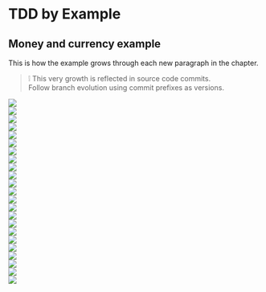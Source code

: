 # TDD by Example

## Money and currency example

This is how the example grows through each new paragraph in the chapter.
> ❕ This very growth is reflected in source code commits.  
> Follow branch evolution using commit prefixes as versions.

![](Documentation~/Classes(1).png)  
![](Documentation~/Classes(2).png)  
![](Documentation~/Classes(3).png)  
![](Documentation~/Classes(4).png)  
![](Documentation~/Classes(5).png)  
![](Documentation~/Classes(6).png)  
![](Documentation~/Classes(7).png)  
![](Documentation~/Classes(8a).png)  
![](Documentation~/Classes(8b).png)  
![](Documentation~/Classes(9).png)  
![](Documentation~/Classes(10a).png)  
![](Documentation~/Classes(11a).png)  
![](Documentation~/Classes(11b).png)  
![](Documentation~/Classes(12).png)  
![](Documentation~/Classes(13).png)  
![](Documentation~/Classes(14).png)  
![](Documentation~/Classes(15).png)  
![](Documentation~/Classes(16).png)  
![](Documentation~/Classes(17).png)  
![](Documentation~/Classes(18).png)  
![](Documentation~/Classes(19a).png)  
![](Documentation~/Classes(19b).png)  
![](Documentation~/Classes(20).png)  
